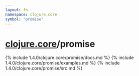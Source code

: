 ```yaml
---
layout: fn
namespace: clojure.core
symbol: "promise"
---
```


# [clojure.core](../)/promise

{% include 1.4.0/clojure.core/promise/docs.md %}
{% include 1.4.0/clojure.core/promise/examples.md %}
{% include 1.4.0/clojure.core/promise/src.md %}

